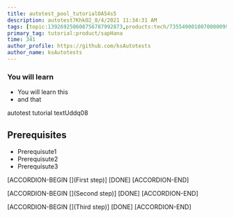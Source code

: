 ```yaml
---
title: autotest_pool_tutorialOA54s5
description: autotest7KhkO2_8/4/2021 11:34:31 AM
tags: [topic:139269250608756787992873,products:tech/73554900100700000996,tutorial:experience/advanced]
primary_tag: tutorial:product/sapHana
time: 341
author_profile: https://github.com/ksAutotests
author_name: ksAutotests
---
```

### You will learn
- You will learn this
- and that

autotest tutorial textUddq08

## Prerequisites
- Prerequisute1
- Prerequisute2
- Prerequisute3

[ACCORDION-BEGIN [](First step)]
[DONE]
[ACCORDION-END]

[ACCORDION-BEGIN [](Second step)]
[DONE]
[ACCORDION-END]

[ACCORDION-BEGIN [](Third step)]
[DONE]
[ACCORDION-END]

